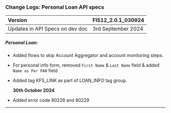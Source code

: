 ### Change Logs:  Personal Loan API specs

| Version                         | FIS12_2.0.1_030924 |
| :------------------------------ | :----------------- |
| Updates in API Specs on dev doc | 3rd September 2024      |

##### Personal Loan:

- Added flows to skip Account Aggregator and account monitoring steps.
- For personal info form, removed `First Name` & `Last Name` field & added `Name as Per PAN` field
- Added tag KFS_LINK as part of LOAN_INFO tag group.

   ****30th October 2024****
 - Added error code 80228 and 80229

---

#####